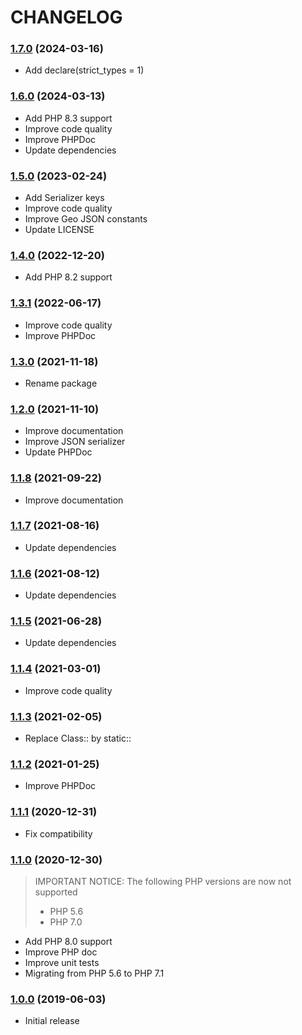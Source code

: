 CHANGELOG
=========

### [1.7.0](https://github.com/webeweb/geo-json-library/tree/v1.7.0) (2024-03-16)

- Add declare(strict_types = 1)

### [1.6.0](https://github.com/webeweb/geo-json-library/tree/v1.6.0) (2024-03-13)

- Add PHP 8.3 support
- Improve code quality
- Improve PHPDoc
- Update dependencies

### [1.5.0](https://github.com/webeweb/geo-json-library/tree/v1.5.0) (2023-02-24)

- Add Serializer keys
- Improve code quality
- Improve Geo JSON constants
- Update LICENSE

### [1.4.0](https://github.com/webeweb/geo-json-library/tree/v1.4.0) (2022-12-20)

- Add PHP 8.2 support

### [1.3.1](https://github.com/webeweb/geo-json-library/tree/v1.3.1) (2022-06-17)

- Improve code quality
- Improve PHPDoc

### [1.3.0](https://github.com/webeweb/geo-json-library/tree/v1.3.0) (2021-11-18)

- Rename package

### [1.2.0](https://github.com/webeweb/geo-json-library/tree/v1.2.0) (2021-11-10)

- Improve documentation
- Improve JSON serializer
- Update PHPDoc

### [1.1.8](https://github.com/webeweb/geo-json-library/tree/v1.1.8) (2021-09-22)

- Improve documentation

### [1.1.7](https://github.com/webeweb/geo-json-library/tree/v1.1.7) (2021-08-16)

- Update dependencies

### [1.1.6](https://github.com/webeweb/geo-json-library/tree/v1.1.6) (2021-08-12)

- Update dependencies

### [1.1.5](https://github.com/webeweb/geo-json-library/tree/v1.1.5) (2021-06-28)

- Update dependencies

### [1.1.4](https://github.com/webeweb/geo-json-library/tree/v1.1.4) (2021-03-01)

- Improve code quality

### [1.1.3](https://github.com/webeweb/geo-json-library/tree/v1.1.3) (2021-02-05)

- Replace Class:: by static::

### [1.1.2](https://github.com/webeweb/geo-json-library/tree/v1.1.2) (2021-01-25)

- Improve PHPDoc

### [1.1.1](https://github.com/webeweb/geo-json-library/tree/v1.1.1) (2020-12-31)

- Fix compatibility

### [1.1.0](https://github.com/webeweb/geo-json-library/tree/v1.1.0) (2020-12-30)

> IMPORTANT NOTICE: The following PHP versions are now not supported
> - PHP 5.6
> - PHP 7.0

- Add PHP 8.0 support
- Improve PHP doc
- Improve unit tests
- Migrating from PHP 5.6 to PHP 7.1

### [1.0.0](https://github.com/webeweb/geo-json-library/tree/v1.0.0) (2019-06-03)

- Initial release
